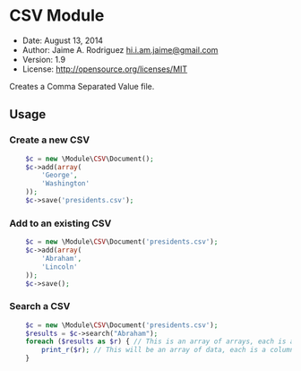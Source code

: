 # CSV Module

* Date:    August 13, 2014
* Author:  Jaime A. Rodriguez <hi.i.am.jaime@gmail.com>
* Version: 1.9
* License: http://opensource.org/licenses/MIT

Creates a Comma Separated Value file.

## Usage

### Create a new CSV

~~~ php
    $c = new \Module\CSV\Document();
    $c->add(array(
        'George',
        'Washington'
    ));
    $c->save('presidents.csv');
~~~

### Add to an existing CSV

~~~ php
    $c = new \Module\CSV\Document('presidents.csv');
    $c->add(array(
        'Abraham',
        'Lincoln'
    ));
    $c->save();
~~~

### Search a CSV

~~~ php
    $c = new \Module\CSV\Document('presidents.csv');
    $results = $c->search("Abraham");
    foreach ($results as $r) { // This is an array of arrays, each is a row
        print_r($r); // This will be an array of data, each is a column
    }
~~~
